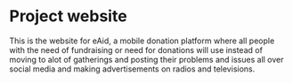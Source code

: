 # Project website

This is the website for eAid, a mobile donation platform where all people with the need of fundraising or need for donations will use instead of moving to alot of gatherings and posting their problems and issues all over social media and making advertisements on radios and televisions.
